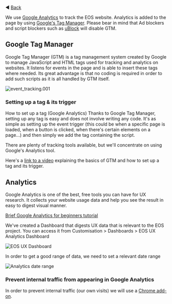 ◀️ [Back](https://gitlab.com/SUSE-UIUX/eos/wikis/home#user-analytics)


We use [Google Analytics](https://analytics.google.com/) to track the EOS website. Analytics is added to the page by using [Google's Tag Manager](http://tagmanager.google.com/). Please bear in mind that Ad blockers and script blockers such as [uBlock](https://chrome.google.com/webstore/detail/ublock-origin/cjpalhdlnbpafiamejdnhcphjbkeiagm?hl=en) will disable GTM.



## Google Tag Manager
Google Tag Manager (GTM) is a tag management system created by Google to manage JavaScript and HTML tags used for tracking and analytics on websites. It listens for events in the page and is able to insert these tags where needed. Its great advantage is that no coding is required in order to add such scripts as it is all handled by GTM itself.

![event_tracking.001](/uploads/1c3f058e2f711d3e196409f795ae137b/event_tracking.001.jpeg)

### Setting up a tag & its trigger
How to set up a tag (Google Analytics)
Thanks to Google Tag Manager, setting up any tag is easy and does not involve writing any code. It's as simple as setting up the event trigger (this could be when a specific page is loaded, when a button is clicked, when there's certain elements on a page...) and then simply we add the tag containing the script.

There are plenty of tracking tools available, but we'll concentrate on using Google's Analytics tool.

Here's a [link to a video](https://www.youtube.com/watch?v=28d60ejfk3s) explaining the basics of GTM and how to set up a tag and its trigger.

## Analytics
Google Analytics is one of the best, free tools you can have for UX research. It collects your website usage data and help you see the result in easy to digest visual manner.

[Brief Google Analytics for beginners tutorial](https://www.youtube.com/watch?v=mreOWm3e9lg)

We've created a Dashboard that digests UX data that is relevant to the EOS project. You can access it from Customisation > Dashboards > EOS UX Analytics Dashboard

![EOS UX Dashboard](https://i.imgur.com/polzCEZ.png)

In order to get a good range of data, we need to set a relevant date range

![Analytics date range](https://i.imgur.com/JALcFsV.png)

### Prevent internal traffic from appearing in Google Analytics
In order to prevent internal traffic (our own visits) we will use a [Chrome add-on](https://goo.gl/1YFNP7).
